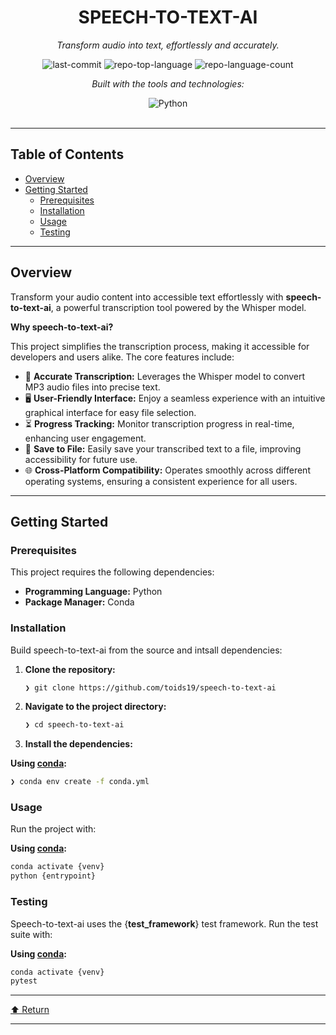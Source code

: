 <div id="top">

<!-- HEADER STYLE: CLASSIC -->
<div align="center">


# SPEECH-TO-TEXT-AI

<em>Transform audio into text, effortlessly and accurately.</em>

<!-- BADGES -->
<img src="https://img.shields.io/github/last-commit/toids19/speech-to-text-ai?style=flat&logo=git&logoColor=white&color=0080ff" alt="last-commit">
<img src="https://img.shields.io/github/languages/top/toids19/speech-to-text-ai?style=flat&color=0080ff" alt="repo-top-language">
<img src="https://img.shields.io/github/languages/count/toids19/speech-to-text-ai?style=flat&color=0080ff" alt="repo-language-count">

<em>Built with the tools and technologies:</em>

<img src="https://img.shields.io/badge/Python-3776AB.svg?style=flat&logo=Python&logoColor=white" alt="Python">

</div>
<br>

---

## Table of Contents

- [Overview](#overview)
- [Getting Started](#getting-started)
    - [Prerequisites](#prerequisites)
    - [Installation](#installation)
    - [Usage](#usage)
    - [Testing](#testing)

---

## Overview

Transform your audio content into accessible text effortlessly with **speech-to-text-ai**, a powerful transcription tool powered by the Whisper model.

**Why speech-to-text-ai?**

This project simplifies the transcription process, making it accessible for developers and users alike. The core features include:

- 🎤 **Accurate Transcription:** Leverages the Whisper model to convert MP3 audio files into precise text.
- 🖥️ **User-Friendly Interface:** Enjoy a seamless experience with an intuitive graphical interface for easy file selection.
- ⏳ **Progress Tracking:** Monitor transcription progress in real-time, enhancing user engagement.
- 💾 **Save to File:** Easily save your transcribed text to a file, improving accessibility for future use.
- 🌐 **Cross-Platform Compatibility:** Operates smoothly across different operating systems, ensuring a consistent experience for all users.

---

## Getting Started

### Prerequisites

This project requires the following dependencies:

- **Programming Language:** Python
- **Package Manager:** Conda

### Installation

Build speech-to-text-ai from the source and intsall dependencies:

1. **Clone the repository:**

    ```sh
    ❯ git clone https://github.com/toids19/speech-to-text-ai
    ```

2. **Navigate to the project directory:**

    ```sh
    ❯ cd speech-to-text-ai
    ```

3. **Install the dependencies:**

**Using [conda](https://docs.conda.io/):**

```sh
❯ conda env create -f conda.yml
```

### Usage

Run the project with:

**Using [conda](https://docs.conda.io/):**

```sh
conda activate {venv}
python {entrypoint}
```

### Testing

Speech-to-text-ai uses the {__test_framework__} test framework. Run the test suite with:

**Using [conda](https://docs.conda.io/):**

```sh
conda activate {venv}
pytest
```

---

<div align="left"><a href="#top">⬆ Return</a></div>

---
